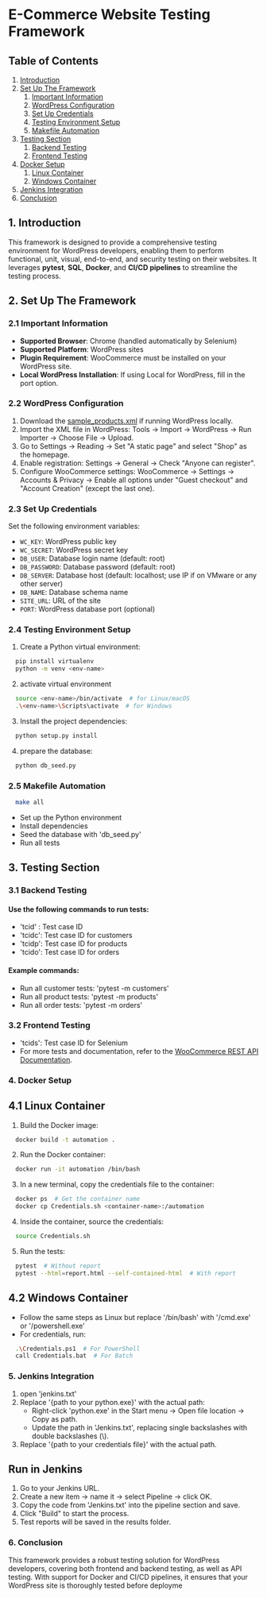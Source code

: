 # E-Commerce Website Testing Framework

## Table of Contents
1. [Introduction](#1-introduction)
2. [Set Up The Framework](#2-set-up-the-framework)
   1. [Important Information](#21-important-information)
   2. [WordPress Configuration](#22-wordpress-configuration)
   3. [Set Up Credentials](#23-set-up-credentials)
   4. [Testing Environment Setup](#24-testing-environment-setup)
   5. [Makefile Automation](#25-makefile-automation)
3. [Testing Section](#3-testing-section)
   1. [Backend Testing](#31-backend-testing)
   2. [Frontend Testing](#32-frontend-testing)
4. [Docker Setup](#4-docker-setup)
   1. [Linux Container](#41-linux-container)
   2. [Windows Container](#42-windows-container)
5. [Jenkins Integration](#5-jenkins-integration)
6. [Conclusion](#6-conclusion)

## 1. Introduction
This framework is designed to provide a comprehensive testing environment for WordPress developers, enabling them to perform functional, unit, visual, end-to-end, and security testing on their websites. It leverages **pytest**, **SQL**, **Docker**, and **CI/CD pipelines** to streamline the testing process.

## 2. Set Up The Framework

### 2.1 Important Information
- **Supported Browser**: Chrome (handled automatically by Selenium)
- **Supported Platform**: WordPress sites
- **Plugin Requirement**: WooCommerce must be installed on your WordPress site.
- **Local WordPress Installation**: If using Local for WordPress, fill in the port option.

### 2.2 WordPress Configuration
1. Download the [sample_products.xml](https://wordpress.org/plugins/woocommerce/) if running WordPress locally.
2. Import the XML file in WordPress: Tools -> Import -> WordPress -> Run Importer -> Choose File -> Upload.
3. Go to Settings -> Reading -> Set "A static page" and select "Shop" as the homepage.
4. Enable registration: Settings -> General -> Check "Anyone can register".
5. Configure WooCommerce settings: WooCommerce -> Settings -> Accounts & Privacy -> Enable all options under "Guest checkout" and "Account Creation" (except the last one).

### 2.3 Set Up Credentials
Set the following environment variables:
- `WC_KEY`: WordPress public key
- `WC_SECRET`: WordPress secret key
- `DB_USER`: Database login name (default: root)
- `DB_PASSWORD`: Database password (default: root)
- `DB_SERVER`: Database host (default: localhost; use IP if on VMware or any other server)
- `DB_NAME`: Database schema name
- `SITE_URL`: URL of the site
- `PORT`: WordPress database port (optional)

### 2.4 Testing Environment Setup
1. Create a Python virtual environment:
 ```bash
   pip install virtualenv
   python -m venv <env-name>
```
2. activate virtual environment
 ```bash
   source <env-name>/bin/activate  # for Linux/macOS
   .\<env-name>\Scripts\activate  # for Windows
```
3. Install the project dependencies:
 ```bash
   python setup.py install
```
4. prepare the database:
 ```bash
   python db_seed.py
```
### 2.5 Makefile Automation
 ```bash
   make all
```
* Set up the Python environment
* Install dependencies
* Seed the database with 'db_seed.py'
* Run all tests
## 3. Testing Section
### 3.1 Backend Testing
#### Use the following commands to run tests:
* 'tcid' : Test case ID
* 'tcidc': Test case ID for customers
* 'tcidp': Test case ID for products
* 'tcido': Test case ID for orders
#### Example commands:
* Run all customer tests: 'pytest -m customers'
* Run all product tests: 'pytest -m products'
* Run all order tests: 'pytest -m orders'
### 3.2 Frontend Testing
* 'tcids': Test case ID for Selenium
* For more tests and documentation, refer to the [WooCommerce REST API Documentation](https://woocommerce.com/document/api-documentation/).
### 4. Docker Setup
## 4.1 Linux Container
1) Build the Docker image:
 ```bash
   docker build -t automation .
```
2) Run the Docker container:
 ```bash
   docker run -it automation /bin/bash
```
3) In a new terminal, copy the credentials file to the container:
 ```bash
   docker ps  # Get the container name
   docker cp Credentials.sh <container-name>:/automation
```
4) Inside the container, source the credentials:
 ```bash
   source Credentials.sh
```
5) Run the tests:
 ```bash
   pytest  # Without report
   pytest --html=report.html --self-contained-html  # With report
```
## 4.2 Windows Container
* Follow the same steps as Linux but replace '/bin/bash' with '/cmd.exe' or '/powershell.exe'
* For credentials, run:
 ```bash
   .\Credentials.ps1  # For PowerShell
   call Credentials.bat  # For Batch
```
### 5. Jenkins Integration
1) open 'jenkins.txt'
2) Replace '{path to your python.exe}' with the actual path:
   * Right-click 'python.exe' in the Start menu -> Open file location -> Copy as path.
   * Update the path in 'Jenkins.txt', replacing single backslashes with double backslashes (\\).
3) Replace '{path to your credentials file}' with the actual path.
## Run in Jenkins
1) Go to your Jenkins URL.
2) Create a new item -> name it -> select Pipeline -> click OK.
3) Copy the code from 'Jenkins.txt' into the pipeline section and save.
4) Click "Build" to start the process.
5) Test reports will be saved in the results folder.

### 6. Conclusion
This framework provides a robust testing solution for WordPress developers, covering both frontend and backend testing, as well as API testing. With support for Docker and CI/CD pipelines, it ensures that your WordPress site is thoroughly tested before deployme